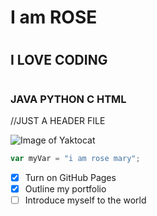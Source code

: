 # <h1>I am ROSE
# <h2>I LOVE CODING
# <h3>JAVA PYTHON C HTML
//JUST A HEADER FILE


![Image of Yaktocat](https://octodex.github.com/images/yaktocat.png)


``` javascript
var myVar = "i am rose mary";
```


- [x] Turn on GitHub Pages
- [x] Outline my portfolio
- [ ] Introduce myself to the world
